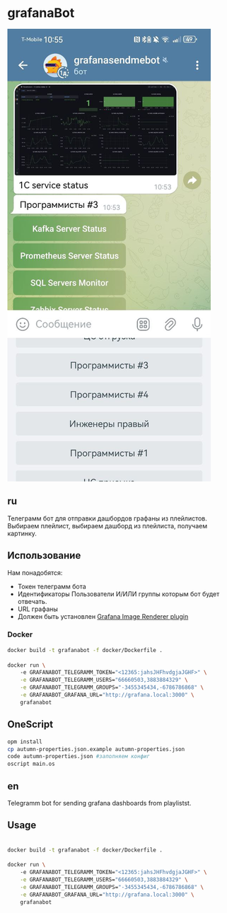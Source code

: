 # grafanaBot

![alt text](docs/example.jpg)

## ru 

Телеграмм бот для отправки дашбордов графаны из плейлистов.
Выбираем плейлист, выбираем дашборд из плейлиста, получаем картинку. 

## Использование

Нам понадобятся:
* Токен телеграмм бота
* Идентификаторы Пользователи И/ИЛИ группы которым бот будет отвечать.
* URL графаны 
* Должен быть установлен [Grafana Image Renderer plugin](https://grafana.com/grafana/plugins/grafana-image-renderer/)
  

### Docker

```bash
docker build -t grafanabot -f docker/Dockerfile .

docker run \ 
    -e GRAFANABOT_TELEGRAMM_TOKEN="<12365:jahsJHFhvdgjaJGHF>" \
    -e GRAFANABOT_TELEGRAMM_USERS="66660503,3883884329" \
    -e GRAFANABOT_TELEGRAMM_GROUPS="-3455345434,-6786786868" \
    -e GRAFANABOT_GRAFANA_URL="http://grafana.local:3000" \
    grafanabot
```

## OneScript

```bash
opm install
cp autumn-properties.json.example autumn-properties.json
code autumn-properties.json #заполняем конфиг
oscript main.os
```

## en

Telegramm bot for sending grafana dashboards from playlistst.

## Usage

```bash

docker build -t grafanabot -f docker/Dockerfile .

docker run \ 
    -e GRAFANABOT_TELEGRAMM_TOKEN="<12365:jahsJHFhvdgjaJGHF>" \
    -e GRAFANABOT_TELEGRAMM_USERS="66660503,3883884329" \
    -e GRAFANABOT_TELEGRAMM_GROUPS="-3455345434,-6786786868" \
    -e GRAFANABOT_GRAFANA_URL="http://grafana.local:3000" \
    grafanabot

```
